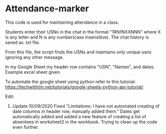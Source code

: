 # Attendance-marker

This code is used for maintaining attendance in a class.

Students enter their USNs in the chat in the format "1RN1NXXNNN" where X is any letter and N is any number(case insensitive). The chat history is saved as .txt file. 

From this file, the script finds the USNs and maintains only unique usns ignoring any other message.

In my Google Sheet my header row contains "USN", "Names", and dates. Example excel sheet given.

To automate the google sheet using python refer to this tutorial: https://techwithtim.net/tutorials/google-sheets-python-api-tutorial/


Edit: 
1. Update 10/09/2020 Fixed "Limitations: I have not automated creating of date columns in header row, manually added them." 
Dates get automatically added and added a new feature of creating a list of absentees in worksheet2 in the workbook. Trying to clean up the code even further.


